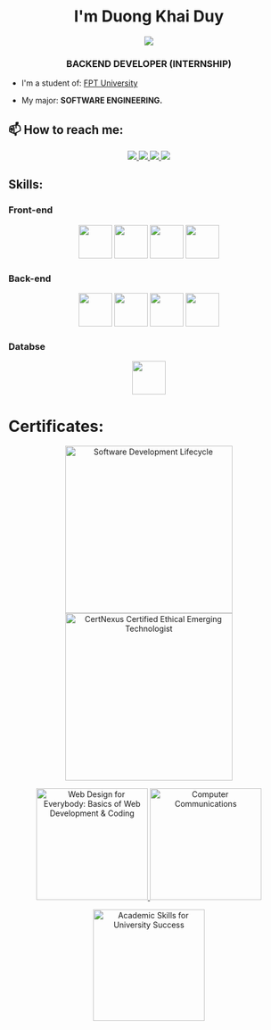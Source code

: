 <h1 align="center">I'm Duong Khai Duy</h1>
<p align="center"><img src="https://img.icons8.com/color/48/000000/vietnam-circular.png"/></p>
<h3 align="center">BACKEND DEVELOPER (INTERNSHIP)</h3>

- I'm a student of: [FPT University](https://daihoc.fpt.edu.vn)

- My major:  **SOFTWARE ENGINEERING.**


## 📫 How to reach me:
<p align="center">
  <a href="https://www.linkedin.com/in/duy-d%C6%B0%C6%A1ng-738033248/" target="_blank">
    <img src="https://img.icons8.com/fluent/48/000000/linkedin.png"/>
  </a>
  <a href="https://www.facebook.com/profile.php?id=100024258944305" alt="Facebook">
    <img src="https://img.icons8.com/fluent/48/000000/facebook-new.png" target="_blank" />
  </a> 
  <a href="https://github.com/DuyDuongKhai" alt="Github">
    <img src="https://img.icons8.com/fluent/48/000000/github.png"/>
  </a> 
  <a href="mailto:duongkhaiduy5@gmail.com" alt="Email">
    <img src="https://img.icons8.com/fluent/48/000000/mailing.png"/>
  </a>
</p>

## Skills:
<h3>Front-end</h3> 
<p align="center"> 
   <img src="https://icons8.com/icon/20909/html-5" width="60" height="60"/>
   <img src="https://icons8.com/icon/21278/css3" width="60" height="60"/> 
   <img src="https://icons8.com/icon/PXTY4q2Sq2lG/javascript" width="60" height="60"/>
   <img src="https://media.techmaster.vn/api/fileman/Uploads/users/6551/boostrap-4/icon.png" width="60" height="60"/>
   </p>
 <h3>Back-end</h3> 
 <p align="center"> 
  <img src="https://banner2.cleanpng.com/20190623/uxe/kisspng-logo-java-development-kit-portable-network-graphic-5d0f25d6871765.6875406615612738145533.jpg" width="60" height="60"/>
   <img src="https://seeklogo.com/images/C/c-logo-43CE78FF9C-seeklogo.com.png" width="60" height="60"/>
    <img src="https://play-lh.googleusercontent.com/uGqP7F-E_eaEwTb3hMz63MWf0YKRSK6n9INBwibBSOrGDg6B3sd-ACuqNrR312ohdQ" width="60" height="60"/>
     <img src="https://icons8.com/icon/PXTY4q2Sq2lG/javascript" width="60" height="60"/>
  </p>
  <h3>Databse</h3> 
  <p align="center"> 
  <img src="https://seeklogo.com/images/M/microsoft-sql-server-logo-96AF49E2B3-seeklogo.com.png" width="60" height="60"/>
  </p>
</table>

# Certificates:


<p align="center">
  <a href="https://www.coursera.org/account/accomplishments/specialization/certificate/EHX4V6UHX6Y5">
    <img alt="Software Development Lifecycle" title="Software Development Lifecycle" src="https://s3.amazonaws.com/coursera_assets/meta_images/generated/CERTIFICATE_LANDING_PAGE/CERTIFICATE_LANDING_PAGE~EHX4V6UHX6Y5/CERTIFICATE_LANDING_PAGE~EHX4V6UHX6Y5.jpeg" width="300px" />
  </a>
  
  <a href="https://coursera.org/share/659228164cf9d6216b31835baa63f896">
    <img alt="CertNexus Certified Ethical Emerging Technologist" title="CertNexus Certified Ethical Emerging Technologist" src="https://s3.amazonaws.com/coursera_assets/meta_images/generated/CERTIFICATE_LANDING_PAGE/CERTIFICATE_LANDING_PAGE~DFQWHZ6U575U/CERTIFICATE_LANDING_PAGE~DFQWHZ6U575U.jpeg" width="300px" />
  </a>
</p>

<p align="center">
  <a href="https://coursera.org/share/e431a2f09e8424d912831b8962eee623">
    <img alt="Web Design for Everybody: Basics of Web Development & Coding" title="Web Design for Everybody: Basics of Web Development & Coding" src="https://s3.amazonaws.com/coursera_assets/meta_images/generated/CERTIFICATE_LANDING_PAGE/CERTIFICATE_LANDING_PAGE~Y2RNKY2MS3RN/CERTIFICATE_LANDING_PAGE~Y2RNKY2MS3RN.jpeg" width="200px" />
  </a>
  <a href="https://coursera.org/share/56afccbf8951acc325a9cd048bb89650">
    <img alt="Computer Communications" title="Computer Communications" src="https://s3.amazonaws.com/coursera_assets/meta_images/generated/CERTIFICATE_LANDING_PAGE/CERTIFICATE_LANDING_PAGE~JUY9RXRWN9E6/CERTIFICATE_LANDING_PAGE~JUY9RXRWN9E6.jpeg" width="200px" />
  </a>
</p>

<p align="center">
  <a href="https://coursera.org/share/5f35b2879c6f630bebf9ae20774115b4">
    <img alt="Academic Skills for University Success" title="Academic Skills for University Success" src="https://s3.amazonaws.com/coursera_assets/meta_images/generated/CERTIFICATE_LANDING_PAGE/CERTIFICATE_LANDING_PAGE~5JZDKPCJMZLM/CERTIFICATE_LANDING_PAGE~5JZDKPCJMZLM.jpeg" width="200px" />
  </a>
</p>
